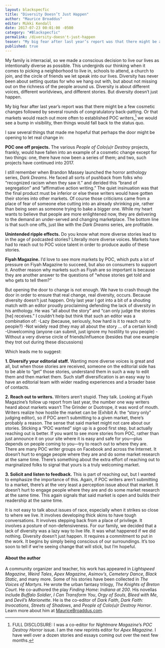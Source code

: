 ```yaml
---
layout: blackspecfic
title: "Diversity Doesn’t Just Happen"
author: "Maurice Broaddus"
editor: Mikki Kendall
date: 2017-07-23 00:01:00 -0500
category: "#Blackspecfic"
permalink: /diversity-doesn't-just-happen
teaser: "My big fear after last year’s report was that there might be a few cosmetic changes followed by several rounds of congratulatory back-patting; I saw several things that made me hopeful."
published: true
---
```


My family is interracial, so we made a conscious decision to live our lives as intentionally diverse as possible. This undergirds our thinking when it comes to picking a neighborhood to live in, schools to attend, a church to join, and the circle of friends we let speak into our lives. Diversity has never been about setting quotas for who we hang out with, but about not missing out on the richness of the people around us. Diversity is about different voices, different worldviews, and different stories. But diversity doesn’t just happen.

My big fear after last year’s report was that there might be a few cosmetic changes followed by several rounds of congratulatory back-patting. Or that markets would reach out more often to established POC writers,[^1] we would see a bump in visibility, then things would fall back to the status quo.

I saw several things that made me hopeful that perhaps the door might be opening to let real change in:

**POC one off projects.** The various _People of Colo(u)r Destroy_ projects, frankly, would have fallen into an example of a cosmetic change except for two things: one, there have now been a series of them; and two, such projects have continued into 2017.

I still remember when Brandon Massey launched the horror anthology series, _Dark Dreams_. He faced all sorts of pushback from folks who  “recognized racism when they saw it.” and derided this “brand of segregation” and “affirmative action writing.” The quiet insinuation was that the final product must be inferior or else these writers would have gotten their stories into other markets. Of course those criticisms came from a place of fear of someone else cutting into an already shrinking pie, rather than being seen as someone trying to bake a bigger one. While my heart wants to believe that people are more enlightened now, they are delivering to the demand an under-served and changing marketplace. The bottom line is that such one offs, just like with the _Dark Dreams_ series, are profitable.

**Unintended ripple effects.** Do you know what more diverse stories lead to in the age of podcasted stories? Literally more diverse voices. Markets have had to reach out to POC voice talent in order to produce audio of these stories.

**Fiyah Magazine.** I’d love to see more markets by POC, which puts a lot of pressure on Fiyah Magazine to succeed, but also on consumers to support it. Another reason why markets such as Fiyah are so important is because they are another answer to the questions of “whose stories get told and who gets to tell them?”

But opening the door to change is not enough. We have to crash though the door in order to ensure that real change, real diversity, occurs. Because diversity doesn’t just happen. Only last year I got into a bit of a shouting match with an editor proudly proclaiming defending the lack of diversity in his anthology. He was “all about the story” and “can only judge the stories \[he] receives.” I couldn’t help but think that such an editor was a combination of:
-Lazy (because, seriously, how hard is it to reach out to people?)
-Not widely read (they may all about the story … of a certain kind)
-Unwelcoming (anyone can submit, just ignore my hostility to you people)
-Without a very diverse circle of friends/influence (besides that one example they trot out during these discussions)

Which leads me to suggest:

**1. Diversify your editorial staff.**  Wanting more diverse voices is great and all, but when those stories are received, someone on the editorial side has to be able to “get” those stories, understand them in such a way to edit them and then market them. Such staff diversification is an easy way to have an editorial team with wider reading experiences and a broader base of contacts.

**2. Reach out to writers.** Writers aren’t stupid. They talk. Looking at Fiyah Magazine’s follow up report from last year, the number one way writers heard about markets wasn’t The Grinder or Duotrope, it was word of mouth. Writers realize how hostile the market can be (Exhibit A: the “story only” judging editor), so if POC aren’t submitting to a given market, there’s probably a reason. The sense that said market might not care about our stories. Sticking a “POC wanted” sign up is a good first step, but actually reaching out is better. If you want to see more stories from POC, rather than just announce it on your site where it is easy and safe for you—plus depends on people coming to you—try to reach out to where they are. There are many POC writer groups on Facebook and across the Internet. It doesn’t hurt to engage people where they are and do some market research at the same time. There’s something about the extra effort of reaching out to marginalized folks to signal that yours is a truly welcoming market.

**3. Solicit and listen to feedback.** This is part of reaching out, but I wanted to emphasize the importance of this. Again, if POC writers aren’t submitting to a market, there’s at the very least a perception issue about that market. It doesn’t hurt to engage people where they are and do some market research at the same time. This again signals that said market is open and builds their readership at the same time.

It is not easy to talk about issues of race, especially when it strikes so close to where we live. It involves developing thick skins to have tough conversations. It involves stepping back from a place of privilege. It involves a posture of non-defensiveness. For our family, we decided that a lack of diversity was a lazy way to live life. It was what happened if we did nothing. Diversity doesn’t just happen. It requires a commitment to put in the work. It begins by simply being conscious of our surroundings. It’s too soon to tell if we’re seeing change that will stick, but I’m hopeful.

#### About the author

A community organizer and teacher, his work has appeared in _Lightspeed Magazine_, _Weird Tales_, _Apex Magazine_, _Asimov’s_, _Cemetery Dance_, _Black Static_, and many more. Some of his stories have been collected in _The Voices of Martyrs_. He wrote the urban fantasy trilogy, _The Knights of Breton Court_. He co-authored the play _Finding Home: Indiana at 200_. His novellas include _Buffalo Soldier_, _I Can Transform You_, _Orgy of Souls_, _Bleed with Me_, and _Devil’s Marionette_. He is the co-editor of _Dark Faith_, _Dark Faith: Invocations_, _Streets of Shadows_, and _People of Colo(u)r Destroy Horror_. Learn more about him at [MauriceBroaddus.com](MauriceBroaddus.com).

[^1]: FULL DISCLOSURE: I was a co-editor for _Nightmare Magazine_’s _POC Destroy Horror_ issue. I am the new reprints editor for _Apex Magazine_. I have well over a dozen stories and essays coming out over the next few months.
